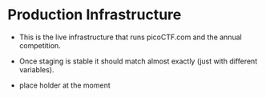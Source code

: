 # Production Infrastructure

- This is the live infrastructure that runs picoCTF.com and the annual competition.
- Once staging is stable it should match almost exactly (just with different variables).

- place holder at the moment
